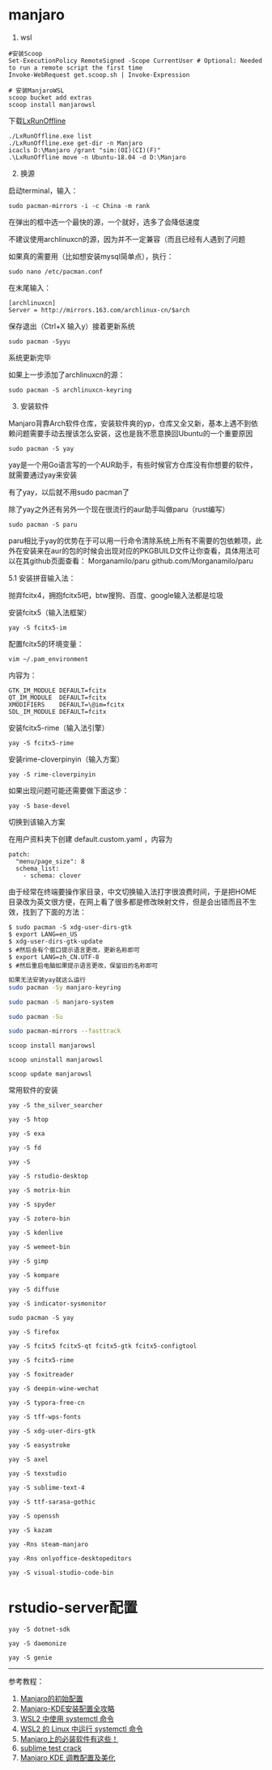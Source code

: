# manjaro
1. wsl

```
#安装Scoop
Set-ExecutionPolicy RemoteSigned -Scope CurrentUser # Optional: Needed to run a remote script the first time
Invoke-WebRequest get.scoop.sh | Invoke-Expression

# 安装ManjaroWSL
scoop bucket add extras
scoop install manjarowsl
```

下载[LxRunOffline](https://ddosolitary-builds.sourceforge.io/LxRunOffline/LxRunOffline-v3.5.0-11-gfdab71a-msvc.zip)
```
./LxRunOffline.exe list
./LxRunOffline.exe get-dir -n Manjaro
icacls D:\Manjaro /grant "sim:(OI)(CI)(F)"
.\LxRunOffline move -n Ubuntu-18.04 -d D:\Manjaro
```


2. 换源

启动terminal，输入：
```
sudo pacman-mirrors -i -c China -m rank
```
在弹出的框中选一个最快的源，一个就好，选多了会降低速度

不建议使用archlinuxcn的源，因为并不一定兼容（而且已经有人遇到了问题

如果真的需要用（比如想安装mysql简单点），执行：
```
sudo nano /etc/pacman.conf
```
在末尾输入：
```
[archlinuxcn]
Server = http://mirrors.163.com/archlinux-cn/$arch
```
保存退出（Ctrl+X 输入y）接着更新系统
```
sudo pacman -Syyu
```
系统更新完毕

如果上一步添加了archlinuxcn的源：
```
sudo pacman -S archlinuxcn-keyring
```
3. 安装软件

Manjaro背靠Arch软件仓库，安装软件爽的yp，仓库又全又新，基本上遇不到依赖问题需要手动去搜该怎么安装，这也是我不愿意换回Ubuntu的一个重要原因
```
sudo pacman -S yay
```
yay是一个用Go语言写的一个AUR助手，有些时候官方仓库没有你想要的软件，就需要通过yay来安装

有了yay，以后就不用sudo pacman了

除了yay之外还有另外一个现在很流行的aur助手叫做paru（rust编写）
```
sudo pacman -S paru
```
paru相比于yay的优势在于可以用一行命令清除系统上所有不需要的包依赖项，此外在安装来在aur的包的时候会出现对应的PKGBUILD文件让你查看，具体用法可以在其github页面查看：
Morganamilo/paru​
github.com/Morganamilo/paru

5.1 安装拼音输入法：

抛弃fcitx4，拥抱fcitx5吧，btw搜狗、百度、google输入法都是垃圾

安装fcitx5（输入法框架）
```
yay -S fcitx5-im
```
配置fcitx5的环境变量：
```
vim ~/.pam_environment
```
内容为：
```
GTK_IM_MODULE DEFAULT=fcitx
QT_IM_MODULE  DEFAULT=fcitx
XMODIFIERS    DEFAULT=\@im=fcitx
SDL_IM_MODULE DEFAULT=fcitx
```
安装fcitx5-rime（输入法引擎）
```
yay -S fcitx5-rime
```
安装rime-cloverpinyin（输入方案）
```
yay -S rime-cloverpinyin
```
如果出现问题可能还需要做下面这步：
```
yay -S base-devel
```

切换到该输入方案

在用户资料夹下创建 default.custom.yaml ，内容为
```
patch:
  "menu/page_size": 8
  schema_list:
    - schema: clover
```


由于经常在终端要操作家目录，中文切换输入法打字很浪费时间，于是把HOME目录改为英文很方便，在网上看了很多都是修改映射文件，但是会出错而且不生效，找到了下面的方法：
```
$ sudo pacman -S xdg-user-dirs-gtk
$ export LANG=en_US
$ xdg-user-dirs-gtk-update
$ #然后会有个窗口提示语言更改，更新名称即可
$ export LANG=zh_CN.UTF-8
$ #然后重启电脑如果提示语言更改，保留旧的名称即可
```

```zsh
如果无法安装yay就这么运行
sudo pacman -Sy manjaro-keyring

sudo pacman -S manjaro-system

sudo pacman -Su

sudo pacman-mirrors --fasttrack
```

```
scoop install manjarowsl

scoop uninstall manjarowsl

scoop update manjarowsl

```

常用软件的安装
```
yay -S the_silver_searcher

yay -S htop

yay -S exa

yay -S fd

yay -S 

yay -S rstudio-desktop

yay -S motrix-bin

yay -S spyder
 
yay -S zotero-bin
 
yay -S kdenlive

yay -S wemeet-bin 
 
yay -S gimp

yay -S kompare

yay -S diffuse

yay -S indicator-sysmonitor

sudo pacman -S yay

yay -S firefox

yay -S fcitx5 fcitx5-qt fcitx5-gtk fcitx5-configtool

yay -S fcitx5-rime

yay -S foxitreader 

yay -S deepin-wine-wechat

yay -S typora-free-cn

yay -S tff-wps-fonts

yay -S xdg-user-dirs-gtk

yay -S easystroke

yay -S axel

yay -S texstudio

yay -S sublime-text-4

yay -S ttf-sarasa-gothic

yay -S openssh

yay -S kazam

yay -Rns steam-manjaro

yay -Rns onlyoffice-desktopeditors

yay -S visual-studio-code-bin
```

# rstudio-server配置
```
yay -S dotnet-sdk

yay -S daemonize

yay -S genie
```

---
参考教程：
1. [Manjaro的初始配置](https://zhuanlan.zhihu.com/p/343125473)
2. [Manjaro-KDE安装配置全攻略](https://zhuanlan.zhihu.com/p/114296129)
3. [WSL2 中使用 systemctl 命令](https://www.isolves.com/it/qt/2020-12-10/34360.html)
4. [WSL2 的 Linux 中运行 systemctl 命令](https://zhuanlan.zhihu.com/p/335162006)
5. [Manjaro上的必装软件有这些！](https://zhuanlan.zhihu.com/p/346510961)
6. [sublime test crack](https://gist.github.com/JerryLokjianming/71dac05f27f8c96ad1c8941b88030451)
7. [Manjaro KDE 调教配置及美化](https://zhuanlan.zhihu.com/p/460826583)



